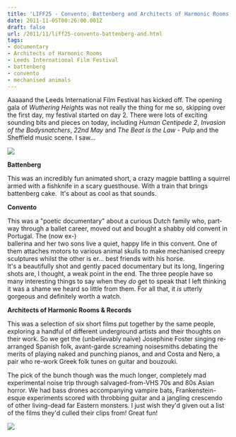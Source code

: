 ```yaml
---
title: 'LIFF25 - Convento, Battenberg and Architects of Harmonic Rooms'
date: 2011-11-05T00:26:00.001Z
draft: false
url: /2011/11/liff25-convento-battenberg-and.html
tags: 
- documentary
- Architects of Harmonic Rooms
- Leeds International Film Festival
- battenberg
- convento
- mechanised animals
---
```


Aaaaand the Leeds International Film Festival has kicked off. The opening gala of _Wuthering Heights_ was not really the thing for me so, skipping over the first day, my festival started on day 2. There were lots of exciting sounding bits and pieces on today, including _Human Centipede 2_, _Invasion of the Bodysnatchers_, _22nd May_ and _The Beat is the Law_ \- Pulp and the Sheffield music scene. I saw...  
  

![](/blogspot/AVvXsEhYGrsbF8lmLw5ep9rqqrSkvg9UXs06iM3j_KOqm854u3IGKj08FfmRsG_kUlpAVxg9YqPMXbslBfDQtYhJEpPjkV1ulBKS0Co06LE84wXb6pULGRK34_z7oNIIqWgfxuxh32RpBwQNjZw/s400/Battenberg.jpg)

  
  
  

**Battenberg**

This was an incredibly fun animated short, a crazy magpie battling a squirrel armed with a fishknife in a scary guesthouse. With a train that brings battenberg cake.  It's about as cool as that sounds.  
  

**Convento**

This was a "poetic documentary" about a curious Dutch family who, part-way through a ballet career, moved out and bought a shabby old convent in Portugal. The (now ex-)  
ballerina and her two sons live a quiet, happy life in this convent. One of them attaches motors to various animal skulls to make mechanised creepy sculptures whilst the other is er... best friends with his horse.  
It's a beautifully shot and gently paced documentary but its long, lingering shots are, I thought, a weak point in the end. The three people have so many interesting things to say when they _do_ get to speak that I left thinking it was a shame we heard so little from them. For all that, it _is_ utterly gorgeous and definitely worth a watch.  
  

**Architects of Harmonic Rooms & Records**

This was a selection of six short films put together by the same people, exploring a handful of different underground artists and their thoughts on their work. So we get the (unbelievably naïve) Josephine Foster singing re-arranged Spanish folk, avant-garde screaming noisesmiths debating the merits of playing naked and punching pianos, and and Costa and Nero, a pair who re-work Greek folk tunes on guitar and bouzouki.

The pick of the bunch though was the much longer, completely mad experimental noise trip through salvaged-from-VHS 70s and 80s Asian horror. We had bass drones accompanying vampire bats, Frankenstein-esque experiments scored with throbbing guitar and a jangling crescendo of other living-dead far Eastern monsters. I just wish they'd given out a list of the films they'd culled their clips from! Great fun!  
  

![](/blogspot/AVvXsEgpBjtSg8N7f82IZrMXmp1qZOEZkS0VTSZ8puhJImiDeGM3tmYtVxtuDFFpw3h6fF1haSRuV4WHfbov2X3PzwJQ_z7PcWfEZoQgyFqHnr6t5gkv9Xb_hBVzRkLsxX79wbP6FdGUJ5g9G-M/s320/ArchitectsOfHarmonicRooms_02.jpg)